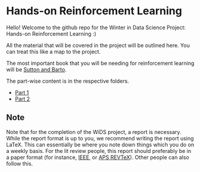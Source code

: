 # Hands-on Reinforcement Learning

Hello! Welcome to the github repo for the Winter in Data Science Project: Hands-on Reinforcement Learning :)

All the material that will be covered in the project will be outlined here. You can treat this like a map to the project.

The most important book that you will be needing for reinforcement learning will be [Sutton and Barto](https://web.stanford.edu/class/psych209/Readings/SuttonBartoIPRLBook2ndEd.pdf).

The part-wise content is in the respective folders.

* [Part 1](./part1/)
* [Part 2](./part2/)

## Note

Note that for the completion of the WiDS project, a report is necessary. While the report format is up to you, we recommend writing the report using LaTeX. This can essentially be where you note down things which you do on a weekly basis. For the lit review people, this report should preferably be in a paper format (for instance, [IEEE](https://www.ieee.org/conferences/publishing/templates.html), or [APS REVTeX](https://journals.aps.org/revtex/revtex-faq#u1)). Other people can also follow this.
